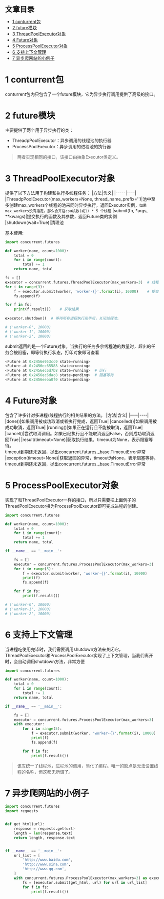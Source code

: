 <font size=5 face='微软雅黑'>__文章目录__</font>
<!-- TOC -->

- [1 conturrent包](#1-conturrent包)
- [2 future模块](#2-future模块)
- [3 ThreadPoolExecutor对象](#3-threadpoolexecutor对象)
- [4 Future对象](#4-future对象)
- [5 ProcessPoolExecutor对象](#5-processpoolexecutor对象)
- [6 支持上下文管理](#6-支持上下文管理)
- [7 异步爬网站的小例子](#7-异步爬网站的小例子)

<!-- /TOC -->

# 1 conturrent包
conturrent包内只包含了一个future模块，它为异步执行调用提供了高级的接口。

# 2 future模块
主要提供了两个用于异步执行的类：
- ThreadpPoolExecutor：异步调用的线程池的执行器
- ProcessPoolExecutor：异步调用的进程池的执行器
> 两者实现相同的接口，该接口由抽象Executor类定义。

# 3 ThreadPoolExecutor对象
提供了以下方法用于构建和执行多线程任务：
|方法|含义|
|-----|----|
|ThreadpPoolExecutor(max_workers=None, thread_name_prefix='')|池中至多创建max_workers个线程的池来同时异步执行，返回Executor实例，`如果max_workers没有指定，那么会开启cpu核数(或1) * 5 个线程`
|submit(fn, *args, **kwargs)|提交执行的函数及其参数，返回Future类的实例
|shutdown(wait=True)|清理池  

基本使用:
```python
import concurrent.futures

def worker(name, count=1000):
    total = 0
    for i in range(count):
        total += 1
    return name, total

fs = []
executor = concurrent.futures.ThreadPoolExecutor(max_workers=3)  # 线程池为3
for i in range(3):
    f = executor.submit(worker, 'worker-{}'.format(i), 10000)    # 提交即异步执行
    fs.append(f)

for f in fs:
    print(f.result())    # 获取结果
    
executor.shutdown()  # 等待所有进程执行完毕后，关闭线程池。

# ('worker-0', 10000)
# ('worker-1', 10000)
# ('worker-2', 10000)
```
submit返回的是一个Future对象。当执行的任务多余线程池的数量时，超出的任务会被阻塞，即等待执行状态，打印对象即可查看
```python
<Future at 0x2456e953cc0 state=running>
<Future at 0x2456ec65588 state=running>
<Future at 0x2456ec6d7b8 state=running>  # 运行
<Future at 0x2456ec6dac8 state=pending>  # 阻塞等待
<Future at 0x2456eeba0f0 state=pending>
```

# 4 Future对象
包含了许多针对多进程/线程执行的相关结果的方法。
|方法|含义|
|----|----|
|done()|如果调用被成功取消或者执行完成，返回True|
|cancelled()|如果调用被成功取消，返回True|
|running()|如果正在运行且不能被取消，返回True|
|cancel()|尝试取消调用。如果已经执行且不能取消返回False，否则成功取消返回True|
|result(timeout=None)|获取执行结果，timeout为None，表示阻塞等待。<br>timeout到期还未返回，抛出concurrent.futures._base.TimeoutError异常
|exception(timeout=None)|获取返回的异常，timeout为None，表示阻塞等待。<br>timeout到期还未返回，抛出concurrent.futures._base.TimeoutError异常

# 5 ProcessPoolExecutor对象
实现了和ThreadPoolExecutor一样的接口，所以只需要把上面例子的ThreadPoolExecutor换为ProcessPoolExecutor即可完成进程的创建。
```python
import concurrent.futures

def worker(name, count=1000):
    total = 0
    for i in range(count):
        total += 1
    return name, total

if __name__ == '__main__':

    fs = []
    executor = concurrent.futures.ProcessPoolExecutor(max_workers=3)
    for i in range(5):
        f = executor.submit(worker, 'worker-{}'.format(i), 10000)
        print(f)
        fs.append(f)

    for f in fs:
        print(f.result())

# ('worker-0', 10000)
# ('worker-1', 10000)
# ('worker-2', 10000)
```

# 6 支持上下文管理
当进程吃使用完毕时，我们需要调用shutdown方法来关闭它。ThreadPoolExecutor和ProcessPoolExecutor实现了上下文管理，当我们离开时，会自动调用shutdown方法，非常方便
```python
import concurrent.futures

def worker(name, count=1000):
    total = 0
    for i in range(count):
        total += 1
    return name, total

if __name__ == '__main__':

    fs = []
    executor = concurrent.futures.ProcessPoolExecutor(max_workers=3)
    with executor:
        for i in range(5):
            f = executor.submit(worker, 'worker-{}'.format(i), 10000)
            print(f)
            fs.append(f)

        for f in fs:
            print(f.result())
```
> 该库统一了线程池，进程池的调用，简化了编程。唯一的缺点是无法设置线程的名称，但这都无所谓了。

# 7 异步爬网站的小例子

```python
import concurrent.futures
import requests


def get_html(url):
    response = requests.get(url)
    length = len(response.text)
    return length, response.text


if __name__ == '__main__':
    url_list = [
        'http://www.baidu.com',
        'http://www.sina.com',
        'http://www.qq.com',
    ]
    with concurrent.futures.ProcessPoolExecutor(max_workers=3) as executor:
        fs = [executor.submit(get_html, url) for url in url_list]
        for f in fs:
            print(f.result())
```